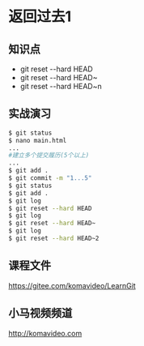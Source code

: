 返回过去1
==========

## 知识点

* git reset --hard HEAD
* git reset --hard HEAD~
* git reset --hard HEAD~n

## 实战演习

~~~bash
$ git status
$ nano main.html
...
#建立多个提交履历(5个以上)
...
$ git add .
$ git commit -m "1...5"
$ git status
$ git add .
$ git log
$ git reset --hard HEAD
$ git log
$ git reset --hard HEAD~
$ git log
$ git reset --hard HEAD~2
~~~

## 课程文件

https://gitee.com/komavideo/LearnGit

## 小马视频频道

http://komavideo.com

